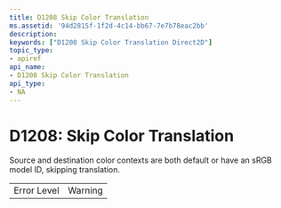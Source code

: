 ```yaml
---
title: D1208 Skip Color Translation
ms.assetid: '94d2815f-1f2d-4c14-bb67-7e7b78eac2bb'
description: 
keywords: ["D1208 Skip Color Translation Direct2D"]
topic_type:
- apiref
api_name:
- D1208 Skip Color Translation
api_type:
- NA
---
```


# D1208: Skip Color Translation

Source and destination color contexts are both default or have an sRGB model ID, skipping translation.



|             |         |
|-------------|---------|
| Error Level | Warning |



 

 

 




